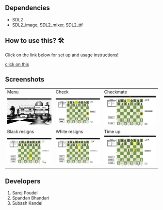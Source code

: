

## Dependencies
* SDL2
* SDL2_image, SDL2_mixer, SDL2_ttf

## How to use this? 🛠
Click on the link below for set up and usage instructions!

<p align="left"><a href = "https://github.com/poudelsaroj/chess/blob/main/Chess/installation.md">click on this</a>
</p>

## Screenshots

<table>
  <tr>
    <td>Menu</td>
     <td>Check</td>
     <td>Checkmate</td>
  </tr>
  <tr>
    <td><img src="./readme_assets/menu.png"></td>
    <td><img src="./readme_assets/check.png"></td>
    <td><img src="./readme_assets/checkmate.png"></td>
  </tr>
  <tr>
    <td>Black resigns</td>
     <td>White resigns</td>
     <td>Time up</td>
  </tr>
  <tr>
    <td><img src="./readme_assets/blackresigns.png"></td>
    <td><img src="./readme_assets/whiteresigns.png"></td>
    <td><img src="./readme_assets/timeup.png"></td>
  </tr>
 </table>

## Developers
1. Saroj Poudel
2. Spandan Bhandari
3. Subash Kandel
